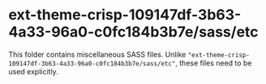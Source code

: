 # ext-theme-crisp-109147df-3b63-4a33-96a0-c0fc184b3b7e/sass/etc

This folder contains miscellaneous SASS files. Unlike `"ext-theme-crisp-109147df-3b63-4a33-96a0-c0fc184b3b7e/sass/etc"`, these files
need to be used explicitly.
